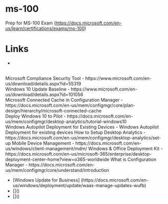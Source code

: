 # ms-100
Prep for MS-100 Exam (https://docs.microsoft.com/en-us/learn/certifications/exams/ms-100)

# Links
 - 
<br />
Microsoft Compliance Security Tool - https://www.microsoft.com/en-us/download/details.aspx?id=55319
<br />
Windows 10 Update Baseline - https://www.microsoft.com/en-us/download/details.aspx?id=101056
<br />
Microsoft Connected Cache in Configuration Manager - https://docs.microsoft.com/en-us/mem/configmgr/core/plan-design/hierarchy/microsoft-connected-cache
<br />
Deploy Windows 10 to Pilot - https://docs.microsoft.com/en-us/mem/configmgr/desktop-analytics/tutorial-windows10
<br />
Windows Autopilot Deployment for Existing Devices - Windows Autopilot Deployment for existing devices
How to Setup Desktop Analytics - https://docs.microsoft.com/en-us/mem/configmgr/desktop-analytics/set-up
Mobile Device Management - https://docs.microsoft.com/en-us/windows/client-management/mdm/
Windows & Office Deployment Kit - https://docs.microsoft.com/en-us/microsoft-365/enterprise/desktop-deployment-center-home?view=o365-worldwide
What is Configuration Manager - https://docs.microsoft.com/en-us/mem/configmgr/core/understand/introduction

<ul>
  <li> [Windows Update for Business] (https://docs.microsoft.com/en-us/windows/deployment/update/waas-manage-updates-wufb)</li>
  <li>[]()</li>
  <li>[]()</li>
</ul>